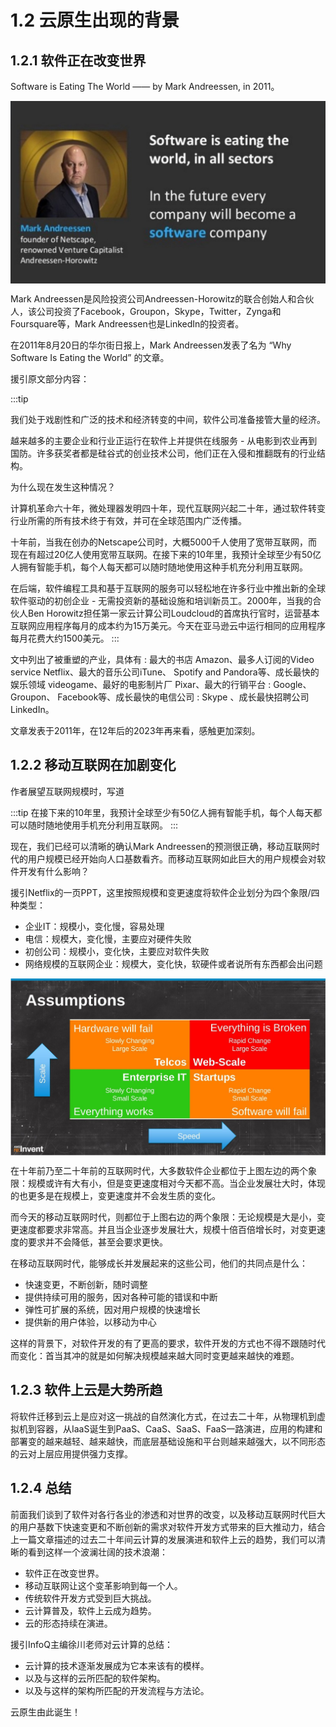# 1.2 云原生出现的背景

## 1.2.1 软件正在改变世界

Software is Eating The World —— by Mark Andreessen, in 2011。

<div  align="center">
	<img src="../assets/SoftwareEatingTheWorld.jpg" width = "620"  align=center />
</div>

Mark Andreessen是风险投资公司Andreessen-Horowitz的联合创始人和合伙人，该公司投资了Facebook，Groupon，Skype，Twitter，Zynga和Foursquare等，Mark Andreessen也是LinkedIn的投资者。

在2011年8月20日的华尔街日报上，Mark Andreessen发表了名为 “Why Software Is Eating the World” 的文章。

援引原文部分内容：

:::tip <i></i>

我们处于戏剧性和广泛的技术和经济转变的中间，软件公司准备接管大量的经济。

越来越多的主要企业和行业正运行在软件上并提供在线服务 - 从电影到农业再到国防。许多获奖者都是硅谷式的创业技术公司，他们正在入侵和推翻既有的行业结构。

为什么现在发生这种情况？

计算机革命六十年，微处理器发明四十年，现代互联网兴起二十年，通过软件转变行业所需的所有技术终于有效，并可在全球范围内广泛传播。

十年前，当我在创办的Netscape公司时，大概5000千人使用了宽带互联网，而现在有超过20亿人使用宽带互联网。在接下来的10年里，我预计全球至少有50亿人拥有智能手机，每个人每天都可以随时随地使用这种手机充分利用互联网。

在后端，软件编程工具和基于互联网的服务可以轻松地在许多行业中推出新的全球软件驱动的初创企业 - 无需投资新的基础设施和培训新员工。2000年，当我的合伙人Ben Horowitz担任第一家云计算公司Loudcloud的首席执行官时，运营基本互联网应用程序每月的成本约为15万美元。今天在亚马逊云中运行相同的应用程序每月花费大约1500美元。
:::

文中列出了被重塑的产业，具体有 : 最大的书店 Amazon、最多人订阅的Video service Netflix、最大的音乐公司iTune、 Spotify and Pandora等、成长最快的娱乐领域 videogame、最好的电影制片厂 Pixar、最大的行销平台 : Google、Groupon、 Facebook等、成长最快的电信公司 : Skype 、成长最快招聘公司 LinkedIn。

文章发表于2011年，在12年后的2023年再来看，感触更加深刻。

## 1.2.2 移动互联网在加剧变化

作者展望互联网规模时，写道

:::tip <i></i> 
在接下来的10年里，我预计全球至少有50亿人拥有智能手机，每个人每天都可以随时随地使用手机充分利用互联网。
:::

现在，我们已经可以清晰的确认Mark Andreessen的预测很正确，移动互联网时代的用户规模已经开始向人口基数看齐。而移动互联网如此巨大的用户规模会对软件开发有什么影响？

援引Netflix的一页PPT，这里按照规模和变更速度将软件企业划分为四个象限/四种类型：

- 企业IT：规模小，变化慢，容易处理
- 电信：规模大，变化慢，主要应对硬件失败
- 初创公司：规模小，变化快，主要应对软件失败
- 网络规模的互联网企业：规模大，变化快，软硬件或者说所有东西都会出问题

<div  align="center">
	<img src="../assets/ppt4.jpg" width = "620"  align=center />
</div>

在十年前乃至二十年前的互联网时代，大多数软件企业都位于上图左边的两个象限：规模或许有大有小，但是变更速度相对今天都不高。当企业发展壮大时，体现的也更多是在规模上，变更速度并不会发生质的变化。

而今天的移动互联网时代，则都位于上图右边的两个象限：无论规模是大是小，变更速度都要求非常高。并且当企业逐步发展壮大，规模十倍百倍增长时，对变更速度的要求并不会降低，甚至会要求更快。

在移动互联网时代，能够成长并发展起来的这些公司，他们的共同点是什么：

- 快速变更，不断创新，随时调整
- 提供持续可用的服务，因对各种可能的错误和中断
- 弹性可扩展的系统，因对用户规模的快速增长
- 提供新的用户体验，以移动为中心

这样的背景下，对软件开发的有了更高的要求，软件开发的方式也不得不跟随时代而变化：首当其冲的就是如何解决规模越来越大同时变更越来越快的难题。

## 1.2.3 软件上云是大势所趋

将软件迁移到云上是应对这一挑战的自然演化方式，在过去二十年，从物理机到虚拟机到容器，从IaaS诞生到PaaS、CaaS、SaaS、FaaS一路演进，应用的构建和部署变的越来越轻、越来越快，而底层基础设施和平台则越来越强大，以不同形态的云对上层应用提供强力支撑。


## 1.2.4 总结

前面我们谈到了软件对各行各业的渗透和对世界的改变，以及移动互联网时代巨大的用户基数下快速变更和不断创新的需求对软件开发方式带来的巨大推动力，结合上一篇文章描述的过去二十年间云计算的发展演进和软件上云的趋势，我们可以清晰的看到这样一个波澜壮阔的技术浪潮：

- 软件正在改变世界。
- 移动互联网让这个变革影响到每一个人。
- 传统软件开发方式受到巨大挑战。
- 云计算普及，软件上云成为趋势。
- 云的形态持续在演进。

援引InfoQ主编徐川老师对云计算的总结：

- 云计算的技术逐渐发展成为它本来该有的模样。
- 以及与这样的云所匹配的软件架构。
- 以及与这样的架构所匹配的开发流程与方法论。

云原生由此诞生！

